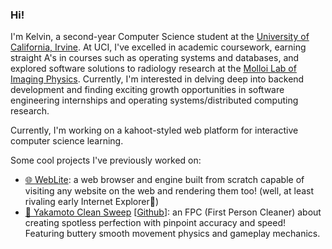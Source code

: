 ### Hi!

I'm Kelvin, a second-year Computer Science student at the [University of California, Irvine](https://uci.edu/). At UCI, I've excelled in academic coursework, earning straight A's in courses such as operating systems and databases, and explored software solutions to radiology research at the [Molloi Lab of Imaging Physics](https://sites.uci.edu/molloilabimagingphysics/). Currently, I'm interested in delving deep into backend development and finding exciting growth opportunities in software engineering internships and operating systems/distributed computing research.

Currently, I'm working on a kahoot-styled web platform for interactive computer science learning.

Some cool projects I've previously worked on:
- [🌐 WebLite](https://github.com/zhaoKelvin/WebLite): a web browser and engine built from scratch capable of visiting any website on the web and rendering them too! (well, at least rivaling early Internet Explorer🧭)
- [🧹 Yakamoto Clean Sweep](https://maidandready.itch.io/yakamoto-clean-sweep) [[Github](https://github.com/Reallife101/YakamotoCleanSweep)]: an FPC (First Person Cleaner) about creating spotless perfection with pinpoint accuracy and speed! Featuring buttery smooth movement physics and gameplay mechanics.
